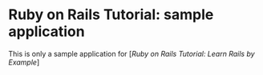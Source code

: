 # Ruby on Rails Tutorial: sample application
This is only a sample application for [*Ruby on Rails Tutorial: Learn Rails by Example*]
